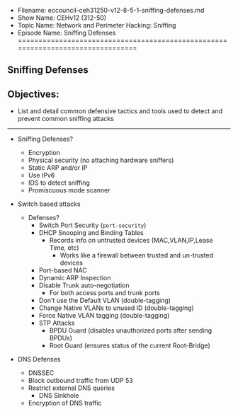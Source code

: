 - Filename: eccouncil-ceh31250-v12-8-5-1-sniffing-defenses.md
- Show Name: CEHv12 (312-50)
- Topic Name: Network and Perimeter Hacking: Sniffing
- Episode Name: Sniffing Defenses
================================================================================


Sniffing Defenses
--------------------------------------------------------------------------------

Objectives:
--------------------------------------------------------------------------------
- List and detail common defensive tactics and tools used to detect and prevent
  common sniffing attacks
--------------------------------------------------------------------------------


+ Sniffing Defenses?
  - Encryption
  - Physical security (no attaching hardware sniffers)
  - Static ARP and/or IP
  - Use IPv6
  - IDS to detect sniffing
  - Promiscuous mode scanner

+ Switch based attacks
  - Defenses?
    + Switch Port Security (`port-security`)
    + DHCP Snooping and Binding Tables
      - Records info on untrusted devices (MAC,VLAN,IP,Lease Time, etc)
        + Works like a firewall between trusted and un-trusted devices
    + Port-based NAC
    + Dynamic ARP Inspection
    + Disable Trunk auto-negotiation
      - For both access ports and trunk ports
    + Don't use the Default VLAN (double-tagging)
    + Change Native VLANs to unused ID (double-tagging)
    + Force Native VLAN tagging (double-tagging)
    + STP Attacks
      - BPDU Guard (disables unauthorized ports after sending BPDUs)
      - Root Guard (ensures status of the current Root-Bridge)

+ DNS Defenses
  - DNSSEC
  - Block outbound traffic from UDP 53
  - Restrict external DNS queries
    + DNS Sinkhole
  - Encryption of DNS traffic

